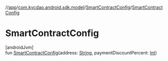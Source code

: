 //[app](../../../index.md)/[com.kycdao.android.sdk.model](../index.md)/[SmartContractConfig](index.md)/[SmartContractConfig](-smart-contract-config.md)

# SmartContractConfig

[androidJvm]\
fun [SmartContractConfig](-smart-contract-config.md)(address: [String](https://kotlinlang.org/api/latest/jvm/stdlib/kotlin/-string/index.html), paymentDiscountPercent: [Int](https://kotlinlang.org/api/latest/jvm/stdlib/kotlin/-int/index.html))
